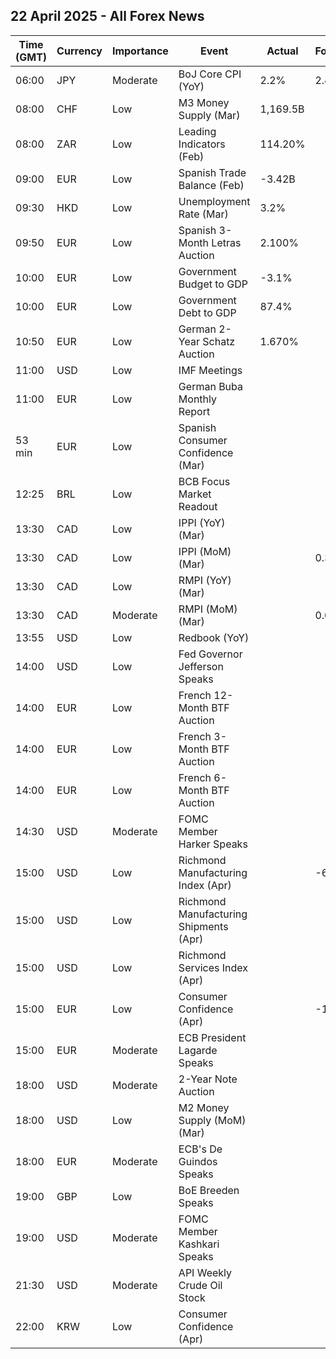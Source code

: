 ## 22 April 2025 - All Forex News

| Time (GMT) | Currency | Importance | Event | Actual | Forecast | Previous |
|------|----------|------------|-------|--------|----------|----------|
| 06:00 | JPY | Moderate | BoJ Core CPI (YoY) | 2.2% | 2.4% | 2.2% |
| 08:00 | CHF | Low | M3 Money Supply (Mar) | 1,169.5B |  | 1,160.2B |
| 08:00 | ZAR | Low | Leading Indicators (Feb) | 114.20% |  | 114.43% |
| 09:00 | EUR | Low | Spanish Trade Balance (Feb) | -3.42B |  | -6.19B |
| 09:30 | HKD | Low | Unemployment Rate (Mar) | 3.2% |  | 3.2% |
| 09:50 | EUR | Low | Spanish 3-Month Letras Auction | 2.100% |  | 2.359% |
| 10:00 | EUR | Low | Government Budget to GDP | -3.1% |  | -3.5% |
| 10:00 | EUR | Low | Government Debt to GDP | 87.4% |  | 87.3% |
| 10:50 | EUR | Low | German 2-Year Schatz Auction | 1.670% |  | 2.010% |
| 11:00 | USD | Low | IMF Meetings |  |  |  |
| 11:00 | EUR | Low | German Buba Monthly Report |  |  |  |
| 53 min | EUR | Low | Spanish Consumer Confidence (Mar) |  |  | 81.4 |
| 12:25 | BRL | Low | BCB Focus Market Readout |  |  |  |
| 13:30 | CAD | Low | IPPI (YoY) (Mar) |  |  | 4.9% |
| 13:30 | CAD | Low | IPPI (MoM) (Mar) |  | 0.3% | 0.4% |
| 13:30 | CAD | Low | RMPI (YoY) (Mar) |  |  | 9.3% |
| 13:30 | CAD | Moderate | RMPI (MoM) (Mar) |  | 0.0% | 0.3% |
| 13:55 | USD | Low | Redbook (YoY) |  |  | 6.6% |
| 14:00 | USD | Low | Fed Governor Jefferson Speaks |  |  |  |
| 14:00 | EUR | Low | French 12-Month BTF Auction |  |  | 2.013% |
| 14:00 | EUR | Low | French 3-Month BTF Auction |  |  | 2.192% |
| 14:00 | EUR | Low | French 6-Month BTF Auction |  |  | 2.101% |
| 14:30 | USD | Moderate | FOMC Member Harker Speaks |  |  |  |
| 15:00 | USD | Low | Richmond Manufacturing Index (Apr) |  | -6 | -4 |
| 15:00 | USD | Low | Richmond Manufacturing Shipments (Apr) |  |  | -7 |
| 15:00 | USD | Low | Richmond Services Index (Apr) |  |  | -4 |
| 15:00 | EUR | Low | Consumer Confidence (Apr) |  | -15.0 | -14.5 |
| 15:00 | EUR | Moderate | ECB President Lagarde Speaks |  |  |  |
| 18:00 | USD | Moderate | 2-Year Note Auction |  |  | 3.984% |
| 18:00 | USD | Low | M2 Money Supply (MoM) (Mar) |  |  | 21.67T |
| 18:00 | EUR | Moderate | ECB's De Guindos Speaks |  |  |  |
| 19:00 | GBP | Low | BoE Breeden Speaks |  |  |  |
| 19:00 | USD | Moderate | FOMC Member Kashkari Speaks |  |  |  |
| 21:30 | USD | Moderate | API Weekly Crude Oil Stock |  |  | 2.400M |
| 22:00 | KRW | Low | Consumer Confidence (Apr) |  |  | 93.4 |
